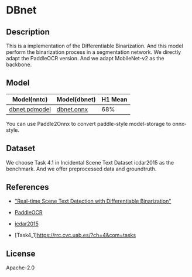 <!--- SPDX-License-Identifier: Apache-2.0 -->

# DBnet

## Description

This is a implementation of the Differentiable Binarization. And this model perform the binarization process in a segmentation network. We directly adapt the PaddleOCR version. And we adapt MobileNet-v2 as the backbone.


## Model

|Model(nntc)                |Model(dbnet)               |H1 Mean    |
|---------------------------|---------------------------|-----------|
|[dbnet.pdmodel](inference) |[dbnet.onnx](dbnet.onnx)   |68%        |

You can use Paddle2Onnx to convert paddle-style model-storage to onnx-style.

## Dataset

We choose Task 4.1 in Incidental Scene Text Dataset icdar2015 as the benchmark. And we offer preprocessed data and groundtruth.

## References

* ["Real-time Scene Text Detection with Differentiable Binarization"](<https://arxiv.org/pdf/1911.08947.pdf>)

* [PaddleOCR](<https://github.com/PaddlePaddle/PaddleOCR>)

* [icdar2015](https://rrc.cvc.uab.es/?ch=4>)

* [Task4_1]<https://rrc.cvc.uab.es/?ch=4&com=tasks>

## License

Apache-2.0